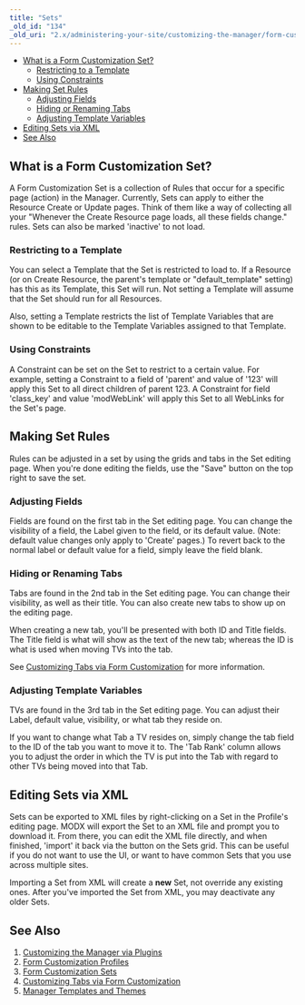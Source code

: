```yaml
---
title: "Sets"
_old_id: "134"
_old_uri: "2.x/administering-your-site/customizing-the-manager/form-customization-sets"
---
```


- [What is a Form Customization Set?](#what-is-a-form-customization-set)
  - [Restricting to a Template](#restricting-to-a-template)
  - [Using Constraints](#using-constraints)
- [Making Set Rules](#making-set-rules)
  - [Adjusting Fields](#adjusting-fields)
  - [Hiding or Renaming Tabs](#hiding-or-renaming-tabs)
  - [Adjusting Template Variables](#adjusting-template-variables)
- [Editing Sets via XML](#editing-sets-via-xml)
- [See Also](#see-also)



## What is a Form Customization Set?

A Form Customization Set is a collection of Rules that occur for a specific page (action) in the Manager. Currently, Sets can apply to either the Resource Create or Update pages. Think of them like a way of collecting all your "Whenever the Create Resource page loads, all these fields change." rules. Sets can also be marked 'inactive' to not load.

### Restricting to a Template

You can select a Template that the Set is restricted to load to. If a Resource (or on Create Resource, the parent's template or "default\_template" setting) has this as its Template, this Set will run. Not setting a Template will assume that the Set should run for all Resources.

Also, setting a Template restricts the list of Template Variables that are shown to be editable to the Template Variables assigned to that Template.

### Using Constraints

A Constraint can be set on the Set to restrict to a certain value. For example, setting a Constraint to a field of 'parent' and value of '123' will apply this Set to all direct children of parent 123. A Constraint for field 'class\_key' and value 'modWebLink' will apply this Set to all WebLinks for the Set's page.

## Making Set Rules

Rules can be adjusted in a set by using the grids and tabs in the Set editing page. When you're done editing the fields, use the "Save" button on the top right to save the set.

### Adjusting Fields

Fields are found on the first tab in the Set editing page. You can change the visibility of a field, the Label given to the field, or its default value. (Note: default value changes only apply to 'Create' pages.) To revert back to the normal label or default value for a field, simply leave the field blank.

### Hiding or Renaming Tabs

Tabs are found in the 2nd tab in the Set editing page. You can change their visibility, as well as their title. You can also create new tabs to show up on the editing page.

When creating a new tab, you'll be presented with both ID and Title fields. The Title field is what will show as the text of the new tab; whereas the ID is what is used when moving TVs into the tab.

See [Customizing Tabs via Form Customization](administering-your-site/customizing-the-manager/form-customization-sets/customizing-tabs-via-form-customization "Customizing Tabs via Form Customization") for more information.

### Adjusting Template Variables

TVs are found in the 3rd tab in the Set editing page. You can adjust their Label, default value, visibility, or what tab they reside on.

If you want to change what Tab a TV resides on, simply change the tab field to the ID of the tab you want to move it to. The 'Tab Rank' column allows you to adjust the order in which the TV is put into the Tab with regard to other TVs being moved into that Tab.

## Editing Sets via XML

Sets can be exported to XML files by right-clicking on a Set in the Profile's editing page. MODX will export the Set to an XML file and prompt you to download it. From there, you can edit the XML file directly, and when finished, 'import' it back via the button on the Sets grid. This can be useful if you do not want to use the UI, or want to have common Sets that you use across multiple sites.

Importing a Set from XML will create a **new** Set, not override any existing ones. After you've imported the Set from XML, you may deactivate any older Sets.

## See Also

1. [Customizing the Manager via Plugins](administering-your-site/customizing-the-manager/customizing-the-manager-via-plugins)
2. [Form Customization Profiles](administering-your-site/customizing-the-manager/form-customization-profiles)
3. [Form Customization Sets](administering-your-site/customizing-the-manager/form-customization-sets)
  1. [Customizing Tabs via Form Customization](administering-your-site/customizing-the-manager/form-customization-sets/customizing-tabs-via-form-customization)
4. [Manager Templates and Themes](administering-your-site/customizing-the-manager/manager-templates-and-themes)
